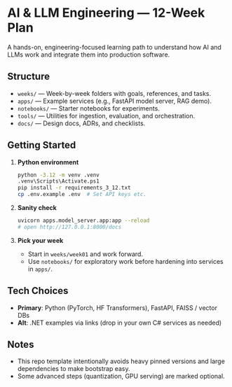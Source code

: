 # AI & LLM Engineering — 12-Week Plan

A hands-on, engineering-focused learning path to understand how AI and LLMs work and integrate them into production software.

## Structure
- `weeks/` — Week-by-week folders with goals, references, and tasks.
- `apps/` — Example services (e.g., FastAPI model server, RAG demo).
- `notebooks/` — Starter notebooks for experiments.
- `tools/` — Utilities for ingestion, evaluation, and orchestration.
- `docs/` — Design docs, ADRs, and checklists.

## Getting Started
1. **Python environment**
   
   ```bash
   python -3.12 -m venv .venv
   .venv\Scripts\Activate.ps1
   pip install -r requirements_3_12.txt
   cp .env.example .env  # Set API keys etc.
   ```
   
2. **Sanity check**
   
   ```bash
   uvicorn apps.model_server.app:app --reload
   # open http://127.0.0.1:8000/docs
   ```
   
3. **Pick your week**
   - Start in `weeks/week01` and work forward.
   - Use `notebooks/` for exploratory work before hardening into services in `apps/`.

## Tech Choices
- **Primary**: Python (PyTorch, HF Transformers), FastAPI, FAISS / vector DBs
- **Alt**: .NET examples via links (drop in your own C# services as needed)

## Notes
- This repo template intentionally avoids heavy pinned versions and large dependencies to make bootstrap easy.
- Some advanced steps (quantization, GPU serving) are marked optional.

